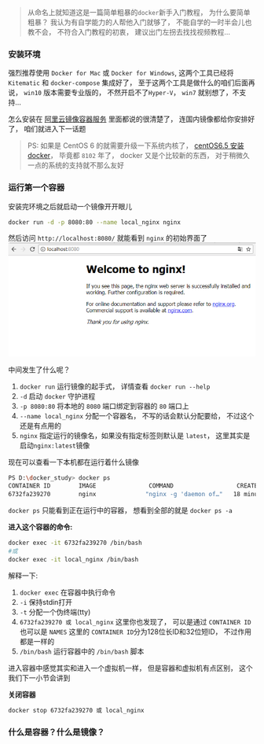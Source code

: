 >  从命名上就知道这是一篇简单粗暴的`docker`新手入门教程， 为什么要简单粗暴？ 我认为有自学能力的人帮他入门就够了， 不能自学的一时半会儿也教不会， 不符合入门教程的初衷， 建议出门左拐去找找视频教程...


### 安装环境

强烈推荐使用 `Docker for Mac` 或 `Docker for Windows`, 这两个工具已经将 `Kitematic` 和 `docker-compose` 集成好了， 至于这两个工具是做什么的咱们后面再说， `win10` 版本需要专业版的， 不然开启不了`Hyper-V`， `win7` 就别想了，不支持...

怎么安装在 [阿里云镜像容器服务](https://cr.console.aliyun.com/#/accelerator) 里面都说的很清楚了， 连国内镜像都给你安排好了， 咱们就进入下一话题
> PS: 如果是 CentOS 6 的就需要升级一下系统内核了， [centOS6.5 安装docker](http://note.youdao.com/noteshare?id=d4515598471a46ed2fd6090e548107b3&sub=WEBd79b399d399855870db6fcaf5822a497)， 毕竟都 `8102` 年了， docker 又是个比较新的东西， 对于稍微久一点的系统的支持就不那么友好

### 运行第一个容器
安装完环境之后就启动一个镜像开开眼儿
```bash
docker run -d -p 8080:80 --name local_nginx nginx
```
然后访问 `http://localhost:8080/` 就能看到 `nginx` 的初始界面了
![run-image](./images/run-nginx.png)

中间发生了什么呢？ 

1. `docker run` 运行镜像的起手式， 详情查看 `docker run --help`
2. `-d` 启动 `docker` 守护进程
3. `-p 8080:80` 将本地的 `8080` 端口绑定到容器的 `80` 端口上
4. `--name local_nginx` 分配一个容器名， 不写的话会默认分配要给， 不过这个还是有点用的
5. `nginx` 指定运行的镜像名，如果没有指定标签则默认是 `latest`， 这里其实是启动`nginx:latest`镜像

现在可以查看一下本机都在运行着什么镜像
```bash
PS D:\docker_study> docker ps
CONTAINER ID        IMAGE               COMMAND                  CREATED             STATUS              PORTS                  NAMES
6732fa239270        nginx              "nginx -g 'daemon of…"   18 minutes ago      Up 18 minutes       0.0.0.0:8080->80/tcp   local_nginx
```
`docker ps` 只能看到正在运行中的容器， 想看到全部的就是 `docker ps -a`

**进入这个容器的命令:**
```bash
docker exec -it 6732fa239270 /bin/bash
#或
docker exec -it local_nginx /bin/bash
```
解释一下:
1. `docker exec`    在容器中执行命令
2. `-i`             保持stdin打开
3. `-t`             分配一个伪终端(tty)
4. `6732fa239270 或 local_nginx`    这里你也发现了， 可以是通过 `CONTAINER ID` 也可以是 `NAMES` 这里的 `CONTAINER ID`分为128位长ID和32位短ID， 不过作用都是一样的
5. `/bin/bash`      运行容器中的 `/bin/bash` 脚本

进入容器中感觉其实和进入一个虚拟机一样， 但是容器和虚拟机有点区别， 这个我们下一小节会讲到

**关闭容器**
```bash
docker stop 6732fa239270 或 local_nginx
```

### 什么是容器？什么是镜像？